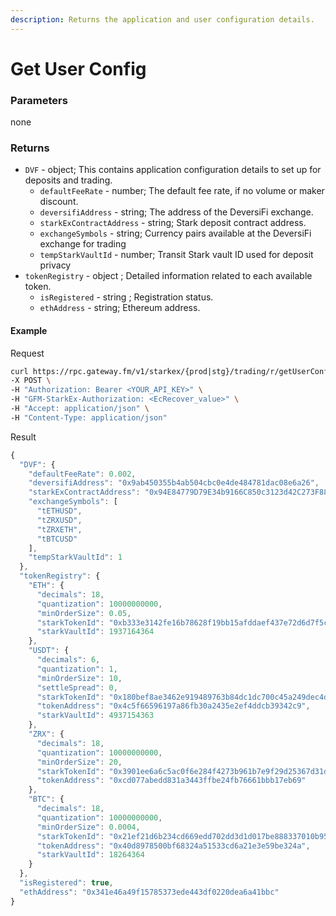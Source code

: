 ```yaml
---
description: Returns the application and user configuration details.
---
```


# Get User Config

### **Parameters**
none

### **Returns**
* `DVF` - object; This contains application configuration details to set up for deposits and trading.
  * `defaultFeeRate` - number; The default fee rate, if no volume or maker discount.
  * `deversifiAddress` - string; The address of the DeversiFi exchange.
  * `starkExContractAddress` - string; Stark deposit contract address.
  * `exchangeSymbols` - string; Currency pairs available at the DeversiFi exchange for trading
  * `tempStarkVaultId` - number; Transit Stark vault ID used for deposit privacy
* `tokenRegistry` - object ; Detailed information related to each available token.
  * `isRegistered` - string ; Registration status.
  * `ethAddress` - string; Ethereum address.

#### **Example**

Request

```bash
curl https://rpc.gateway.fm/v1/starkex/{prod|stg}/trading/r/getUserConf \
-X POST \
-H "Authorization: Bearer <YOUR_API_KEY>" \
-H "GFM-StarkEx-Authorization: <EcRecover_value>" \
-H "Accept: application/json" \
-H "Content-Type: application/json" 
```


Result

```javascript
{
  "DVF": {
    "defaultFeeRate": 0.002,
    "deversifiAddress": "0x9ab450355b4ab504cbc0e4de484781dac08e6a26",
    "starkExContractAddress": "0x94E84779D79E34b9166C850c3123d42C273F8843",
    "exchangeSymbols": [
      "tETHUSD",
      "tZRXUSD",
      "tZRXETH",
      "tBTCUSD"
    ],
    "tempStarkVaultId": 1
  },
  "tokenRegistry": {
    "ETH": {
      "decimals": 18,
      "quantization": 10000000000,
      "minOrderSize": 0.05,
      "starkTokenId": "0xb333e3142fe16b78628f19bb15afddaef437e72d6d7f5c6c20c6801a27fba6",
      "starkVaultId": 1937164364
    },
    "USDT": {
      "decimals": 6,
      "quantization": 1,
      "minOrderSize": 10,
      "settleSpread": 0,
      "starkTokenId": "0x180bef8ae3462e919489763b84dc1dc700c45a249dec4d1136814a639f2dd7b",
      "tokenAddress": "0x4c5f66596197a86fb30a2435e2ef4ddcb39342c9",
      "starkVaultId": 4937154363
    },
    "ZRX": {
      "decimals": 18,
      "quantization": 10000000000,
      "minOrderSize": 20,
      "starkTokenId": "0x3901ee6a6c5ac0f6e284f4273b961b7e9f29d25367d31d90b75820473a202f7",
      "tokenAddress": "0xcd077abedd831a3443ffbe24fb76661bbb17eb69"
    },
    "BTC": {
      "decimals": 18,
      "quantization": 10000000000,
      "minOrderSize": 0.0004,
      "starkTokenId": "0x21ef21d6b234cd669edd702dd3d1d017be888337010b950ae3679eb4194b4bc",
      "tokenAddress": "0x40d8978500bf68324a51533cd6a21e3e59be324a",
      "starkVaultId": 18264364
    }
  },
  "isRegistered": true,
  "ethAddress": "0x341e46a49f15785373ede443df0220dea6a41bbc"
}
```
